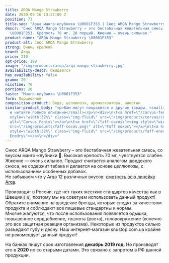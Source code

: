 ```yaml
---
title: ARQA Mango Strawberry
date: 2020-09-10 13:27:00 Z
position: 73
title-seo: "Арка манго-клубника \U0001F353 | Снюс ARQA Mango Strawberry"
descr: "Снюс ARQA Mango Strawberry – это бестабачная жевательная смесь со вкусом манго-клубника
  \U0001F353. Крепость 70 мг. 20 порций. Жжение — очень сильное."
product-name: "ARQA Mango Strawberry \U0001F353"
product-alt: Снюс ARQA Mango Strawberry
strong: Очень крепкий
brand: Arqa
price: 210
opt-price: 189
image: "/img/products/arqa/arqa-mango-strawberry.jpg"
availability-descr: Ожидается
has_availability: false
gramm: 20
nicotine: 70
portions: 20
taste: "Манго-клубника \U0001F353"
form: Порционный
composition-product: Вода, целлюлоза, ароматизаторы, никотин
similar-product_body: "<p>Вам могут понравится и другие товары. <small>Жмите на картинки
  и читайте полное описание</small></p>\n<div>\n\t<a href=\"/corvus-fenix-barberry\"><img
  style=\"width:32%\" class=\"img-fluid\" src=\"/img/products/corvus/corvus-fenix.png\"
  alt=\"Corvus Fenix\"></a>\n\t<a href=\"/faff-cocos\"><img style=\"width:32%\" class=\"img-fluid\"
  src=\"/img/products/faff-cocos.png\" alt=\"Faff кокос\"></a>\n\t<a href=\"/faff-snus-energy\"><img
  style=\"width:32%\" class=\"img-fluid\" src=\"/img/products/faff-energy.png\" alt=\"Faff
  Enedry\"></a>\n</div>"
---
```


Снюс ARQA Mango Strawberry – это бестабачная жевательная смесь, со вкусом манго-клубники 🍓. Высокая крепость 70 мг, чувствуется слабее. Жжение — очень сильное. Продукт считается аналогом шведского снюса, не содержит табака и делается на основе целлюлозы, с использованием особенных добавок.<br>
Не забываем что у Arqa 12 различных вкусов: [смотреть всю линейку Arqa](/arqa).

Производят в России, где нет таких жестких стандартов качества как в Швеции🇸🇪, поэтому мы не советуем использовать данный продукт! Обратите внимание на шведские бренды, которые следят за качеством продукта и соблюдают все пищевые стандартны и нормы.<br>
Многие жалуются, что после использования появляется одышка, повышенное сердцебиение, тошнота (рвота), головокружение (конечно это все защитная реакция организма). Некоторые из продуктов сильно разъедают губу и десну. Наш интернет-магазин snustop.com.ua крайне не рекомендует данный продукт!

На банках пишут срок изготовления **декабрь 2019 год**. Но производят его в **2020** но со старыми датами. Это связано с запретом в РФ данной продукции.